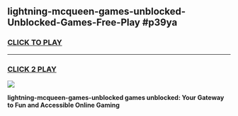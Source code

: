 
## lightning-mcqueen-games-unblocked-Unblocked-Games-Free-Play #p39ya
<h3>
<a href="https://us.freeplayer.one?title=lightning-mcqueen-games-unblocked&ref=9M">CLICK TO PLAY</a></h3>
<hr>

<h3>
<a href="https://us.freeplayer.one?title=lightning-mcqueen-games-unblocked&ref=9M">CLICK 2 PLAY</a>
  
</h3>

<a href="https://us.freeplayer.one?title=lightning-mcqueen-games-unblocked&ref=9M"><img src="https://clearcache.store/games.png"></a>


**lightning-mcqueen-games-unblocked games unblocked: Your Gateway to Fun and Accessible Online Gaming**
